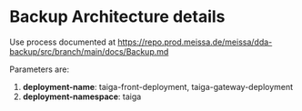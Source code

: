 
# Backup Architecture details

Use process documented at https://repo.prod.meissa.de/meissa/dda-backup/src/branch/main/docs/Backup.md

Parameters are:

1. **deployment-name**: taiga-front-deployment, taiga-gateway-deployment
2. **deployment-namespace**: taiga
